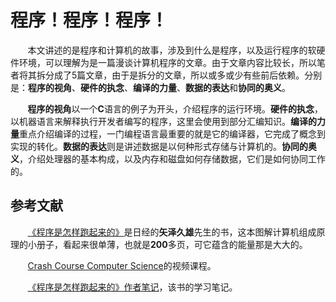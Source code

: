 # 程序！程序！程序！

&nbsp;&nbsp;&nbsp;&nbsp;&nbsp;&nbsp;&nbsp;本文讲述的是程序和计算机的故事，涉及到什么是程序，以及运行程序的软硬件环境，可以理解为是一篇漫谈计算机程序的文章。由于文章内容比较长，所以笔者将其拆分成了5篇文章，由于是拆分的文章，所以或多或少有些前后依赖。分别是：**程序的视角**、**硬件的执念**、**编译的力量**、**数据的表达**和**协同的奥义**。

&nbsp;&nbsp;&nbsp;&nbsp;&nbsp;&nbsp;&nbsp;**程序的视角**以一个**C**语言的例子为开头，介绍程序的运行环境。**硬件的执念**，以机器语言来解释执行开发者编写的程序，这里会使用到部分汇编知识。**编译的力量**重点介绍编译的过程，一门编程语言最重要的就是它的编译器，它完成了概念到实现的转化。**数据的表达**则是讲述数据是以何种形式存储与计算机的。**协同的奥义**，介绍处理器的基本构成，以及内存和磁盘如何存储数据，它们是如何协同工作的。

## 参考文献

&nbsp;&nbsp;&nbsp;&nbsp;&nbsp;&nbsp;&nbsp;[《程序是怎样跑起来的》](https://book.douban.com/subject/26365491/)是日经的**矢泽久雄**先生的书，这本图解计算机组成原理的小册子，看起来很单薄，也就是**200**多页，可它蕴含的能量那是大大的。

&nbsp;&nbsp;&nbsp;&nbsp;&nbsp;&nbsp;&nbsp;[Crash Course Computer Science](https://www.bilibili.com/video/BV1EW411u7th)的视频课程。

&nbsp;&nbsp;&nbsp;&nbsp;&nbsp;&nbsp;&nbsp;[《程序是怎样跑起来的》作者笔记](https://weipeng2k.github.io/hot-wind/book/program-how-to-run.html)，该书的学习笔记。
